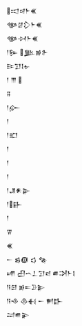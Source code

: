<div class='block'>
<div class='line'>𒀊𒁀𒈨𒌍</div>
<div class='line'>𒀲𒆪𒁷𒈨𒌍</div>
<div class='line'>𒀲𒀴𒈨𒌍</div>
<div class='line'>𒁹𒌉 𒆥𒂊𒉿</div>
<div class='line'>𒄿𒋛𒋙𒉡</div>
<div class='line'>𒁹 𒐈 </div>
<div class='line'>𒐉</div>
<div class='line'>𒁹𒅎</div>
<div class='line'>𒁹</div>
<div class='line'>𒁹𒊬</div>
<div class='line'>𒁹</div>
<div class='line'>𒁹</div>
<div class='line'>𒁹</div>
<div class='line'>𒁹𒂗𒀭𒉌</div>
<div class='line'>𒁹𒃲</div>
<div class='line'>𒁹</div>
<div class='line'>𒐊</div>
<div class='line'>𒌍</div>
<div class='line'>𒀸 𒌗𒁈 𒌓 𒆚</div>
<div class='line'>𒋬 𒌷𒌀𒁇𒋛𒁀 𒌑𒋫𒈨𒋙</div>
<div class='line'>𒀀𒇉 𒂊𒋰𒊒𒉌</div>
<div class='line'>𒀀𒈾 𒁲𒈬 𒀸 𒂍𒃲</div>
<div class='line'>𒁺𒌑𒉌</div>
</div>